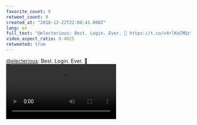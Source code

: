 ```yaml
---
favorite_count: 0
retweet_count: 0
created_at: "2018-12-22T22:08:41.000Z"
lang: en
full_text: "@electerious: Best. Login. Ever. 🐻 https://t.co/v4rlKoCMQz"
video_aspect_ratio: 0.4625
retweeted: true
---
```


[@electerious](https://twitter.com/electerious): Best. Login. Ever. 🐻
![Embedded Video](https://twitter-media-coderbyheart.s3.eu-north-1.amazonaws.com/1076600440710709249-OcB9CuKAylM0LMex.mp4)
